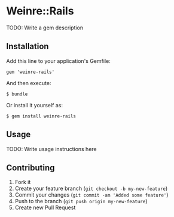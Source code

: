 # Weinre::Rails

TODO: Write a gem description

## Installation

Add this line to your application's Gemfile:

    gem 'weinre-rails'

And then execute:

    $ bundle

Or install it yourself as:

    $ gem install weinre-rails

## Usage

TODO: Write usage instructions here

## Contributing

1. Fork it
2. Create your feature branch (`git checkout -b my-new-feature`)
3. Commit your changes (`git commit -am 'Added some feature'`)
4. Push to the branch (`git push origin my-new-feature`)
5. Create new Pull Request
